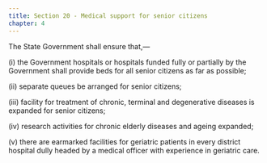 ```yaml
---
title: Section 20 - Medical support for senior citizens
chapter: 4
---
```


The State Government shall ensure that,—

(i) the Government hospitals or hospitals funded fully or partially by the Government shall provide beds for all senior citizens as far as possible;

(ii) separate queues be arranged for senior citizens;

(iii) facility for treatment of chronic, terminal and degenerative diseases is expanded for senior citizens;

(iv) research activities for chronic elderly diseases and ageing expanded;

(v) there are earmarked facilities for geriatric patients in every district hospital dully headed by a medical officer with experience in geriatric care.
